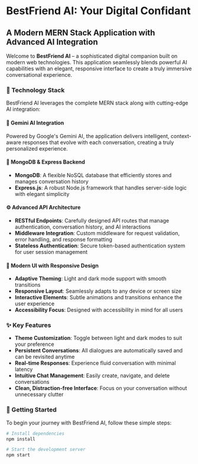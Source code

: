 # BestFriend AI: Your Digital Confidant

## A Modern MERN Stack Application with Advanced AI Integration

Welcome to **BestFriend AI** – a sophisticated digital companion built on modern web technologies. This application seamlessly blends powerful AI capabilities with an elegant, responsive interface to create a truly immersive conversational experience.

### 🚀 Technology Stack

BestFriend AI leverages the complete MERN stack along with cutting-edge AI integration:

#### 🧠 Gemini AI Integration
Powered by Google's Gemini AI, the application delivers intelligent, context-aware responses that evolve with each conversation, creating a truly personalized experience.

#### 🔄 MongoDB & Express Backend
- **MongoDB**: A flexible NoSQL database that efficiently stores and manages conversation history
- **Express.js**: A robust Node.js framework that handles server-side logic with elegant simplicity

#### ⚙️ Advanced API Architecture
- **RESTful Endpoints**: Carefully designed API routes that manage authentication, conversation history, and AI interactions
- **Middleware Integration**: Custom middleware for request validation, error handling, and response formatting
- **Stateless Authentication**: Secure token-based authentication system for user session management

#### 🎨 Modern UI with Responsive Design
- **Adaptive Theming**: Light and dark mode support with smooth transitions
- **Responsive Layout**: Seamlessly adapts to any device or screen size
- **Interactive Elements**: Subtle animations and transitions enhance the user experience
- **Accessibility Focus**: Designed with accessibility in mind for all users

### ✨ Key Features

- **Theme Customization**: Toggle between light and dark modes to suit your preference
- **Persistent Conversations**: All dialogues are automatically saved and can be revisited anytime
- **Real-time Responses**: Experience fluid conversation with minimal latency
- **Intuitive Chat Management**: Easily create, navigate, and delete conversations
- **Clean, Distraction-free Interface**: Focus on your conversation without unnecessary clutter

### 🔧 Getting Started

To begin your journey with BestFriend AI, follow these simple steps:

```bash
# Install dependencies
npm install

# Start the development server
npm start
```
